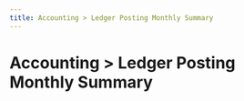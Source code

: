 ```yaml
---
title: Accounting > Ledger Posting Monthly Summary
---
```


# Accounting > Ledger Posting Monthly Summary
